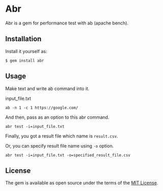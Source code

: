 # Abr

Abr is a gem for performance test with ab (apache bench).

## Installation
Install it yourself as:

    $ gem install abr

## Usage 
Make text and write ab command into it.

input_file.txt
```$xslt
ab -n 1 -c 1 https://google.com/
```

And then, pass as an option to this abr command.

```
abr test -i=input_file.txt
```

Finally, you got a result file which name is `result.csv`.

Or, you can specify result file name using `-o` option.


```
abr test -i=input_file.txt -o=specified_result_file.csv
```

## License

The gem is available as open source under the terms of the [MIT License](https://opensource.org/licenses/MIT).

